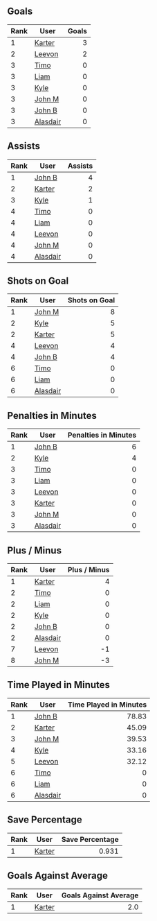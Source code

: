 ## Goals
| Rank | User | Goals |
| :--- | ---- | ---------: |
| 1 | [Karter](https://github.com/llevasseur/fantasy-hockey-league/blob/main/ROSTERS.md#Karter) |  3 |
| 2 | [Leevon](https://github.com/llevasseur/fantasy-hockey-league/blob/main/ROSTERS.md#Leevon) |  2 |
| 3 | [Timo](https://github.com/llevasseur/fantasy-hockey-league/blob/main/ROSTERS.md#Timo) |  0 |
| 3 | [Liam](https://github.com/llevasseur/fantasy-hockey-league/blob/main/ROSTERS.md#Liam) |  0 |
| 3 | [Kyle](https://github.com/llevasseur/fantasy-hockey-league/blob/main/ROSTERS.md#Kyle) |  0 |
| 3 | [John M](https://github.com/llevasseur/fantasy-hockey-league/blob/main/ROSTERS.md#John-M) |  0 |
| 3 | [John B](https://github.com/llevasseur/fantasy-hockey-league/blob/main/ROSTERS.md#John-B) |  0 |
| 3 | [Alasdair](https://github.com/llevasseur/fantasy-hockey-league/blob/main/ROSTERS.md#Alasdair) |  0 |
## Assists
| Rank | User | Assists |
| :--- | ---- | ---------: |
| 1 | [John B](https://github.com/llevasseur/fantasy-hockey-league/blob/main/ROSTERS.md#John-B) |  4 |
| 2 | [Karter](https://github.com/llevasseur/fantasy-hockey-league/blob/main/ROSTERS.md#Karter) |  2 |
| 3 | [Kyle](https://github.com/llevasseur/fantasy-hockey-league/blob/main/ROSTERS.md#Kyle) |  1 |
| 4 | [Timo](https://github.com/llevasseur/fantasy-hockey-league/blob/main/ROSTERS.md#Timo) |  0 |
| 4 | [Liam](https://github.com/llevasseur/fantasy-hockey-league/blob/main/ROSTERS.md#Liam) |  0 |
| 4 | [Leevon](https://github.com/llevasseur/fantasy-hockey-league/blob/main/ROSTERS.md#Leevon) |  0 |
| 4 | [John M](https://github.com/llevasseur/fantasy-hockey-league/blob/main/ROSTERS.md#John-M) |  0 |
| 4 | [Alasdair](https://github.com/llevasseur/fantasy-hockey-league/blob/main/ROSTERS.md#Alasdair) |  0 |
## Shots on Goal
| Rank | User | Shots on Goal |
| :--- | ---- | ---------: |
| 1 | [John M](https://github.com/llevasseur/fantasy-hockey-league/blob/main/ROSTERS.md#John-M) |  8 |
| 2 | [Kyle](https://github.com/llevasseur/fantasy-hockey-league/blob/main/ROSTERS.md#Kyle) |  5 |
| 2 | [Karter](https://github.com/llevasseur/fantasy-hockey-league/blob/main/ROSTERS.md#Karter) |  5 |
| 4 | [Leevon](https://github.com/llevasseur/fantasy-hockey-league/blob/main/ROSTERS.md#Leevon) |  4 |
| 4 | [John B](https://github.com/llevasseur/fantasy-hockey-league/blob/main/ROSTERS.md#John-B) |  4 |
| 6 | [Timo](https://github.com/llevasseur/fantasy-hockey-league/blob/main/ROSTERS.md#Timo) |  0 |
| 6 | [Liam](https://github.com/llevasseur/fantasy-hockey-league/blob/main/ROSTERS.md#Liam) |  0 |
| 6 | [Alasdair](https://github.com/llevasseur/fantasy-hockey-league/blob/main/ROSTERS.md#Alasdair) |  0 |
## Penalties in Minutes
| Rank | User | Penalties in Minutes |
| :--- | ---- | ---------: |
| 1 | [John B](https://github.com/llevasseur/fantasy-hockey-league/blob/main/ROSTERS.md#John-B) |  6 |
| 2 | [Kyle](https://github.com/llevasseur/fantasy-hockey-league/blob/main/ROSTERS.md#Kyle) |  4 |
| 3 | [Timo](https://github.com/llevasseur/fantasy-hockey-league/blob/main/ROSTERS.md#Timo) |  0 |
| 3 | [Liam](https://github.com/llevasseur/fantasy-hockey-league/blob/main/ROSTERS.md#Liam) |  0 |
| 3 | [Leevon](https://github.com/llevasseur/fantasy-hockey-league/blob/main/ROSTERS.md#Leevon) |  0 |
| 3 | [Karter](https://github.com/llevasseur/fantasy-hockey-league/blob/main/ROSTERS.md#Karter) |  0 |
| 3 | [John M](https://github.com/llevasseur/fantasy-hockey-league/blob/main/ROSTERS.md#John-M) |  0 |
| 3 | [Alasdair](https://github.com/llevasseur/fantasy-hockey-league/blob/main/ROSTERS.md#Alasdair) |  0 |
## Plus / Minus
| Rank | User | Plus / Minus |
| :--- | ---- | ---------: |
| 1 | [Karter](https://github.com/llevasseur/fantasy-hockey-league/blob/main/ROSTERS.md#Karter) |  4 |
| 2 | [Timo](https://github.com/llevasseur/fantasy-hockey-league/blob/main/ROSTERS.md#Timo) |  0 |
| 2 | [Liam](https://github.com/llevasseur/fantasy-hockey-league/blob/main/ROSTERS.md#Liam) |  0 |
| 2 | [Kyle](https://github.com/llevasseur/fantasy-hockey-league/blob/main/ROSTERS.md#Kyle) |  0 |
| 2 | [John B](https://github.com/llevasseur/fantasy-hockey-league/blob/main/ROSTERS.md#John-B) |  0 |
| 2 | [Alasdair](https://github.com/llevasseur/fantasy-hockey-league/blob/main/ROSTERS.md#Alasdair) |  0 |
| 7 | [Leevon](https://github.com/llevasseur/fantasy-hockey-league/blob/main/ROSTERS.md#Leevon) |  -1 |
| 8 | [John M](https://github.com/llevasseur/fantasy-hockey-league/blob/main/ROSTERS.md#John-M) |  -3 |
## Time Played in Minutes
| Rank | User | Time Played in Minutes |
| :--- | ---- | ---------: |
| 1 | [John B](https://github.com/llevasseur/fantasy-hockey-league/blob/main/ROSTERS.md#John-B) |  78.83 |
| 2 | [Karter](https://github.com/llevasseur/fantasy-hockey-league/blob/main/ROSTERS.md#Karter) |  45.09 |
| 3 | [John M](https://github.com/llevasseur/fantasy-hockey-league/blob/main/ROSTERS.md#John-M) |  39.53 |
| 4 | [Kyle](https://github.com/llevasseur/fantasy-hockey-league/blob/main/ROSTERS.md#Kyle) |  33.16 |
| 5 | [Leevon](https://github.com/llevasseur/fantasy-hockey-league/blob/main/ROSTERS.md#Leevon) |  32.12 |
| 6 | [Timo](https://github.com/llevasseur/fantasy-hockey-league/blob/main/ROSTERS.md#Timo) |  0 |
| 6 | [Liam](https://github.com/llevasseur/fantasy-hockey-league/blob/main/ROSTERS.md#Liam) |  0 |
| 6 | [Alasdair](https://github.com/llevasseur/fantasy-hockey-league/blob/main/ROSTERS.md#Alasdair) |  0 |
## Save Percentage
| Rank | User | Save Percentage |
| :--- | ---- | ---------: |
| 1 | [Karter](https://github.com/llevasseur/fantasy-hockey-league/blob/main/ROSTERS.md#Karter) |  0.931 |
## Goals Against Average
| Rank | User | Goals Against Average |
| :--- | ---- | ---------: |
| 1 | [Karter](https://github.com/llevasseur/fantasy-hockey-league/blob/main/ROSTERS.md#Karter) |  2.0 |
